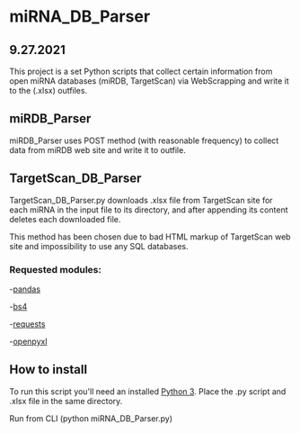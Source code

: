 # miRNA_DB_Parser
## 9.27.2021

This project is a set Python scripts that collect certain information from open miRNA databases (miRDB, TargetScan) via WebScrapping and write it to the (.xlsx) outfiles.

## miRDB_Parser
 miRDB_Parser uses POST method (with reasonable frequency) to collect data from miRDB web site and write it to outfile.
## TargetScan_DB_Parser
 TargetScan_DB_Parser.py downloads .xlsx file from TargetScan site for each miRNA in the input file to its directory, and after appending
 its content deletes each downloaded file. 
 
 This method has been chosen due to bad HTML markup of TargetScan web site and impossibility to use any SQL databases.

### Requested modules:

-[pandas](https://pandas.pydata.org/docs/getting_started/install.html)

-[bs4](https://pypi.org/project/beautifulsoup4/)

-[requests](https://pypi.org/project/requests/)

-[openpyxl](https://openpyxl.readthedocs.io/en/stable/#installation)

## How to install
To run this script you'll need an installed [Python 3](https://www.python.org/downloads/). Place the .py script and .xlsx file in the
same directory. 

Run from CLI (python miRNA_DB_Parser.py)
